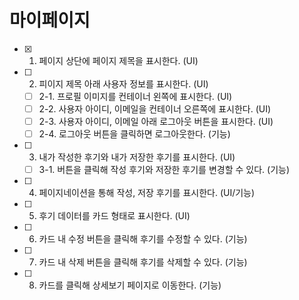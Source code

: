 # 마이페이지

- [X] 1. 페이지 상단에 페이지 제목을 표시한다. (UI)
- [ ] 2. 피이지 제목 아래 사용자 정보를 표시한다. (UI)
  - [ ] 2-1. 프로필 이미지를 컨테이너 왼쪽에 표시한다. (UI)
  - [ ] 2-2. 사용자 아이디, 이메일을 컨테이너 오른쪽에 표시한다. (UI)
  - [ ] 2-3. 사용자 아이디, 이메일 아래 로그아웃 버튼을 표시한다. (UI)
  - [ ] 2-4. 로그아웃 버튼을 클릭하면 로그아웃한다. (기능)
- [ ] 3. 내가 작성한 후기와 내가 저장한 후기를 표시한다. (UI)
  - [ ] 3-1. 버튼을 클릭해 작성 후기와 저장한 후기를 변경할 수 있다. (기능)
- [ ] 4. 페이지네이션을 통해 작성, 저장 후기를 표시한다. (UI/기능)
- [ ] 5. 후기 데이터를 카드 형태로 표시한다. (UI)
- [ ] 6. 카드 내 수정 버튼을 클릭해 후기를 수정할 수 있다. (기능)
- [ ] 7. 카드 내 삭제 버튼을 클릭해 후기를 삭제할 수 있다. (기능)
- [ ] 8. 카드를 클릭해 상세보기 페이지로 이동한다. (기능)
